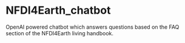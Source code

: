 # NFDI4Earth_chatbot
OpenAI powered chatbot which answers questions based on the FAQ section of the NFDI4Earth living handbook.
